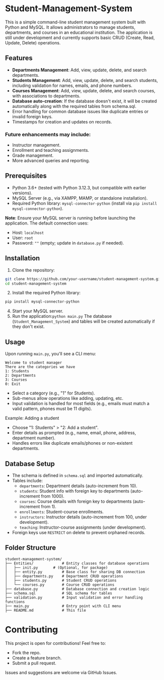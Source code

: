 # Student-Management-System
This is a simple command-line student management system built with Python and MySQL. It allows administrators to manage students, departments, and courses in an educational institution. The application is still under development and currently supports basic CRUD (Create, Read, Update, Delete) operations.

## Features
- **Departments Management**: Add, view, update, delete, and search departments.
- **Students Management**: Add, view, update, delete, and search students, including validation for names, emails, and phone numbers.
- **Courses Management**: Add, view, update, delete, and search courses, with associations to departments.
- **Database auto-creation**: If the database doesn't exist, it will be created automatically along with the required tables from schema.sql.
- Error handling for common database issues like duplicate entries or invalid foreign keys.
- Timestamps for creation and updates on records.

### Future enhancements may include:
- Instructor management.
- Enrollment and teaching assignments.
- Grade management.
- More advanced queries and reporting.

## Prerequisites
- Python 3.6+ (tested with Python 3.12.3, but compatible with earlier versions).
- MySQL Server (e.g., via XAMPP, MAMP, or standalone installation).
- Required Python library: `mysql-connector-python` (install via `pip install mysql-connector-python`).

**Note**: Ensure your MySQL server is running before launching the application. The default connection uses:
- Host: `localhost`
- User: `root`
- Password: `""` (empty; update in `database.py` if needed).

## Installation
1. Clone the repository:
``` bash
git clone https://github.com/your-username/student-management-system.git
cd student-management-system
```
2. Install the required Python library:
``` bash
pip install mysql-connector-python
```
4. Start your MySQL server.
5. Run the application:`python main.py`
The database (`Student_Management_System`) and tables will be created automatically if they don't exist.

## Usage
Upon running `main.py`, you'll see a CLI menu:
```
Welcome to student manager
There are the categories we have
1: Students
2: Departments
3: Courses
0: Exit
```
- Select a category (e.g., "1" for Students).
- Sub-menus allow operations like adding, updating, etc.
- Input validation is handled for most fields (e.g., emails must match a valid pattern, phones must be 11 digits).

Example: Adding a student
- Choose "1: Students" > "2: Add a student".
- Enter details as prompted (e.g., name, email, phone, address, department number).
- Handles errors like duplicate emails/phones or non-existent departments.

## Database Setup
- The schema is defined in `schema.sql` and imported automatically.
- Tables include:
  - `departments`: Department details (auto-increment from 10).
  - `students`: Student info with foreign key to departments (auto-increment from 1000).
  - `courses`: Course details with foreign key to departments (auto-increment from 1).
  - `enrollments`: Student-course enrollments.
  - `instructors`: Instructor details (auto-increment from 100, under development).
  - `teaching`: Instructor-course assignments (under development).
- Foreign keys use `RESTRICT` on delete to prevent orphaned records.
  
## Folder Structure
```
student-management-system/
├── Entities/             # Entity classes for database operations
│   ├── init.py       # (Optional, for package)
│   ├── entity.py         # Base class for sharing DB connection
│   ├── departments.py    # Department CRUD operations
│   ├── students.py       # Student CRUD operations
│   └── courses.py        # Course CRUD operations
├── database.py           # Database connection and creation logic
├── schema.sql            # SQL schema for tables
├── validation.py         # Input validation and error handling functions
├── main.py               # Entry point with CLI menu
├── README.md             # This file
```
# Contributing
This project is open for contributions! Feel free to:
- Fork the repo.
- Create a feature branch.
- Submit a pull request.

Issues and suggestions are welcome via GitHub Issues.
